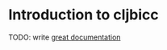 # Introduction to cljbicc

TODO: write [great documentation](http://jacobian.org/writing/what-to-write/)
